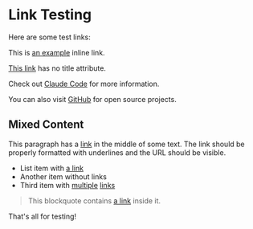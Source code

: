 # Link Testing

Here are some test links:

This is [an example](http://example.com/) inline link.

[This link](http://example.net/) has no title attribute.

Check out [Claude Code](https://claude.ai/code) for more information.

You can also visit [GitHub](https://github.com) for open source projects.

## Mixed Content

This paragraph has a [link](https://test.com) in the middle of some text. The link should be properly formatted with underlines and the URL should be visible.

- List item with [a link](https://item.com)
- Another item without links
- Third item with [multiple](https://one.com) [links](https://two.com)

> This blockquote contains [a link](https://quote.com) inside it.

That's all for testing!
